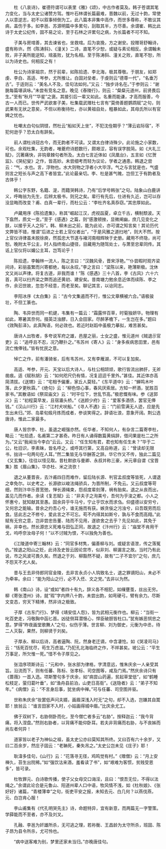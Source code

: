 <!-- { "loadSidebar": true } -->
　　杜《八哀诗》，崔德符谓可以表里《雅》《颂》，中古作者莫及。韩子苍谓其笔力变化，当与太史公诸赞方驾。惟叶石林谓长篇最难，晋魏以前，无过十韵，常使人以意逆志，初不以叙事倾倒为工。此八篇本非集中高作，而世多尊称，不敢议其病，盖伤于多。如李邕、苏源明篇中多累句，刮取其半，方尽善。余谓崔、韩比此诗于太史公纪传，固不易之论，至于石林之评累句之病，为长篇者不可不知。

　　子美与房琯善，其去谏省也，坐救琯。后为哀挽，方之谢安。投赠哥舒翰诗，盛有称许。然《陈涛斜》、《潼关》二诗，直笔不少恕，或疑与素论相反。余谓翰未败，非子美所能逆知，琯虽败，犹为名相。至于陈涛斜、潼关之败，直笔不恕，所以为诗史也。何相反之有！

　　杜公为诗家祖宗，然于前辈，如陈拾遗、李北海，极其尊敬。于朋友，如郑虔、李白、高适、岑参，尤所推让。白固对垒者，于虔则云“德尊一代”，“名垂万古”。于适则云：“美名人不及，佳句法如何。”又云：“独步诗名在。”于参则云：“谢朓每篇堪讽咏。”未尝有竞名之意。晚见《舂陵行》，则云：“粲粲元道州，前贤畏后生。”至有“秋月”“华星”之褒。其接引后一辈又如此。名重而能谦，才高而服善，今古一人而已。世传严武欲害子美，杜集载武赠杜七言有“莫倚善题鹦鹉赋”之句，则武果有无状之意矣，不但以称衡待杜，亦以黄祖自处，粗暴如此，其母氏所以有官婢之忧也。

　　杜嘲太白句似阴铿，然杜云“船如天上坐”，不犯沈佺期乎？“薄云岩际宿”，不犯何逊乎？恐太白有辞矣。

　　前人谓杜诗冠古今，而无韵者不可读。又谓太白律诗殊少。此论施之小家数，可也。余观杜集，无韵者，唯夔府诗题数行，颇艰涩，容有误字脱简。如《大礼三赋》，沉著痛快，非钩章棘句者所及。太白七言近体如《凤凰台》，五言如《忆贺监》、《哭纪叟》之作，皆高妙。未尝细考而轻为议论，学者之通患。韩退之尝云：“气，水也。言，浮物也。水大则物之浮者小大毕浮。气之与言犹是也，气盛则言之短长与声之高下者皆宜。”此论最亲切。李、杜是甚气魄，岂但工于有韵者及古体乎！

　　韩公字东野，名籍、湜，而籍哭韩诗，乃有“后学号韩张”之句。陆象山白鹿讲义，呼晦翁为先生，后辨太极书，则兄之矣。辈行有先后，仕进有久近，岂可以存没显晦而改变？甫、白真一辈行，而杜公云：“李杜齐名真忝窃。”其忠厚如此。

　　卢藏用序《陈拾遗集》，称其“崛起江汉，虎视函夏，卓立千古，横制颓波。天下翕然，质文一变。”至于《感遇》之篇，则“感激顿挫，显微阐幽，庶几见变化之朕，以接乎天人之际”。韩、柳未出之前，能为此论，亦可谓之知言矣！其论历代文弊皆不错，惟谓“后进之士若上官仪者出”，“于是风雅之道扫地”，则大不然。按上官仪诗律虽未脱徐庾，然孤忠大节遂与褚河南相辉映于史册。藏用不终隐，尚可恕。晚附太平公主，时人指终南山捷径，目藏用为随驾处士，与萧至忠辈同传。其诋上官仪将以媚公主耳，岂笃论乎！

　　陈拾遗，李翰林一流人，陈之言曰：“汉魏风骨，晋宋浮艳。”“仆尝暇时观齐梁间诗，彩丽虽繁而兴寄都绝，每以永叹。”李之言曰：“梁陈以来，艳薄斯极。沈休文又尚以声律。将复古道，非我而谁！”陈《感遇》三十八首，李《古风》六十六首，真可以扫齐梁之弊而追还黄初、建安矣。昔南塘力勉余息近体而续陈、李之作，余汩世故，忽忽不经意，而老至矣。聊记其言，以谂同志。

　　李阳冰序《太白集》云：“古今文集遏而不行，惟公文章横被六合。”语极骏壮，不但工篆也。

　　陶、韦异世而同一机键，韦集有一篇云：“霜露悴百草，时菊独妍华。物理有如此，寒暑其奈何。掇英泛浊醪，日入会田家。尽醉茅檐下，一生岂在多。”题曰《效陶彭泽》。此真陶语，何必效也。若近时赵蹈中虽极力摹拟，难苦甚矣。

　　唐诗人出牧者，多夸说军府之雄，邑屋之丽，士女之盛，惟元道州《贼退示官吏》云：“追呼且不忍，况乃鞭扑之。”韦苏州《寄人》云：“身多疾病思田里，邑有流亡愧俸钱。”皆有忧民之意。

　　悼亡之作，前有潘骑省，后有韦苏州，又有李雁湖，不可以复加矣。

　　高适、岑参，开元、天宝以后大诗人，与杜公相颉颃，歌行皆流出肺肝，无斧凿痕。适《赋秋胡》云：“如何咫尺仍有情，况复迢迢千里外。”甚佳。其近体亦高简清拔。《送甥》云：“宅相予偏重，家丘人莫轻。”《东平道中》云：“蝉鸣木叶落，此夕更秋霖。”《绝句》云：“柳色惊心事，春风厌索居。方知一杯酒，犹胜百家书。”其散语如《祭双庙文》云：“时平位下，世乱节高。”极悲慨有味。参《送郭义》云：“初程莫早发，且宿灞头桥。”《送颜少府》云：“爱客多酒债，罢官无俸钱。”《汉山川行》云：“江村犬吠船。”《寻人不遇》云：“门前雪满无人迹，应是先生出未归。”郊、岛辈旬煅月炼而成者，参谈笑得之。辞语壮浪，意象开阔。荆公选唐诗，惟此二家最多。

　　唐人皆宗李、杜，虽退之崛强亦然。任华者，不知何人，有杂言二篇寄李杜，略云：“杜拾遗，名甫第二才甚奇。昨日有人诵得数篇黄绢辞，借问果是杜二之所为。”又云“我闻当今李白”云云。又云：“任生知有君，君也知有任生未？”华于二公，杜旧识，李素昧，皆名呼之，或呼其行第，又高自称道，云：“曾读却无限书，拙诗一句两句在人耳。”然二集皆无与华酬答之辞。华它作又不传，独此二篇见《又玄集》，往往以怪见取。昔杜默欲与曼卿、永叔并称三豪，米元章自谓《宝晋集》胜《眉山集》，华亦杜、米之流欤！

　　退之从董晋丧，去汴甫四日而难作，留后陆长源、判官孟叔度等皆死，人谓退之幸免尔。以史考之，长源欲以峻法绳骄兵，为晋所制，不免云。又云叔度等苛细，然则汴卒乐晋宽弛，惮长源绳束，怨叔度辈刻薄，祸有胎矣。退之从丧而出，盖见几而作者。余读《复志赋》云：“非夫子之洵美兮，吾何为乎浚之都。小人之怀惠兮，犹知献其至愚。固余异乎牛马兮，宁止乎饮水而求刍。仰盛德以安穷兮，又何忠之能输。昔余之约吾心兮，谁无施而有获。嫉贪佞之污浊兮，曰吾既劳而后食。惩此志之不修兮，爱此言之不可忘。苟不内得其如斯兮，孰与不食而高翔。”此赋有无穷之意，岂非尝忠告董、陆而不见用，遂欲舍之去乎？先见如此，其免于祸，非幸也。然长源忠义死难与田弘正同，故退之《汴州行》云：“庙堂不肯用干戈，呜呼奈汝母子何！”以不讨贼为恨，不以独免为善也。

　　《江陵道中寄三翰林》云：“同官多材隽，偏善柳与刘。或疑言语泄，传之落冤仇。”按退之阳山之贬，此诗及史皆云因论宫市，似非刘、柳漏言之故。当时乃有此说，市之风波可畏久矣。然退之于刘、柳豁然不疑，故有“二子不宜尔”之句，庶几不怨天不尤人矣。

　　昔与王去非侍郎同官金陵，去非言永贞小人钩致名士，退之罪谪阳山，未必不为牵率。余曰：“能为阳山之行，必不入伾、文之党。”去非以为然。

　　韩《南山》诗，设“或如”者四十有九，辞义各不相犯，如缫壅茧，丝出无穷。柳《寄张澧州》诗，就“瑕”字内押八十韵，未尝出韵，如弯硬弓，臂有余力。尽斯文变态，穷天下精博，然非诗之极致。

　　子厚《古东门行》、梦得《靖安佳人怨》，皆为武相元衡作也。柳云：“当街一叱百吏走，冯敬胸中函匕首。凶徒侧耳潜惬心，悍臣破胆皆杜口。”犹有嫉恶悯忠之意。梦得“昨夜画堂歌舞人”之句，似伤乎薄。世言柳、刘为御史，元衡为中丞，待二人灭裂，果然，则柳贤于刘矣。

　　子厚永、柳以后诗，高者逼陶、阮，然身老迁谪，中含凄怆。如《哭凌司马》云：“恬死百忧尽，苟生万虑滋。”乃犯孔北海临终之作，不祥甚矣。坡公云：“平生万事足，所欠惟一死。”惜不令子厚见之。

　　张洎序项斯诗云：“元和中，张水部为律格，字清意远，惟朱庆余一人亲受其旨。沿流而下，则有任蕃、陈标、张孝标、司空图等，咸及门焉。”然庆余诗只有《蔷薇》一首入选。项斯警句多于庆余，如“病尝山药遍，贫起草堂低”，如“鹤睡松枝定，萤归葛叶垂”，如“渔舟县前泊，山吏日高衙”。《送隐者》云：“弟子不知年。”《病僧》云：“不言身后事，犹坐病中禅。”可与任蕃、司空图并驱。

　　世称朱庆余“妆罢低声问夫婿，画眉深浅入时无”之句，却不入选，岂嫌其自鬻耶！放翁云：“谁言田家不入时，小姑画得城中眉。”比庆余尤工。

　　佛于双树下，右胁侧卧而化，至今僧亡者多云“右胁”。按释迦云：“我今背痛，将入涅盘。”然则右胁者，以背痛不能仰卧耳。若夫非背痛而右胁，与不丧姊而尚左者何异！

　　道家皆以老子为神仙之祖，虽太史公亦曰莫知其所终。又曰百有六十余岁，又曰二百余岁，然庄子固云：“老聃死，秦失吊之。”太史公岂未见《庄子》耶！

　　耿湋多佳句，《山行》云：“花落寻无径，鸡鸣觉有村。”《赠僧》云：“月上安禅久，苔生出院稀。”如“强饮沽来酒，羞看读了书”，如“艰难为客惯，贫贱受恩多”，皆可录。

　　杜牧罪元、白诗歌传播，使子父女母交口诲淫，且曰：“恨吾无位，不得以法绳之。”余谓此论合是元鲁山、阳道州辈人口中语，牧风情不浅，如《杜秋娘》、《张好好》诸篇，“青楼薄幸”之句，街吏平安之报，未知去元、白几何？以燕伐燕，元、白岂肯心服！

　　李山甫集有《代孔明哭先主》诗，命题特异，宜有新意，而两篇无一字警策。学薛能而不至者，亦不及刘叉。

　　孔融、李邕为奸雄所杀，无可逃之理，若祢衡、王昌龄为太守所杀，班固、陈子昂为县令所杀，尤可怜也。

　　“病中送客难为别，梦里还家未当归。”亦晚唐佳句。

